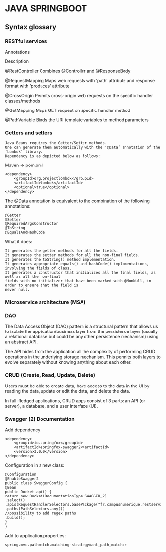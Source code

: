 # JAVA SPRINGBOOT

## Syntax glossary

### RESTful services

Annotations

Description

@RestController	Combines @Controller and @ResponseBody

@RequestMapping	Maps web requests with ‘path’ attribute and response format with ‘produces’ attribute

@CrossOrigin	Permits cross-origin web requests on the specific handler classes/methods

@GetMapping	Maps GET request on specific handler method

@PathVariable	Binds the URI template variables to method parameters



### Getters and setters

    Java Beans requires the Getter/Setter methods.
    One can generate them automatically with the ‘@Data’ annotation of the ‘Lombok’ library.
    Dependency is as depicted below as follows:

Maven -> pom.xml

	<dependency>
	    <groupId>org.projectlombok</groupId>
	    <artifactId>lombok</artifactId>
	    <optional>true</optional>
	</dependency>

The @Data annotation is equivalent to the combination of the following annotations:

    @Getter
    @Setter
    @RequiredArgsConstructor
    @ToString
    @EqualsAndHashCode

What it does: 

    It generates the getter methods for all the fields.
    It generates the setter methods for all the non-final fields.
    It generates the toString() method implementation.
    It generates appropriate equals() and hashCode() implementations, involving the fields of class.
    It generates a constructor that initializes all the final fields, as well as all the non-final 	
    fields with no initializer that have been marked with @NonNull, in order to ensure that the field is 
    never null.

### Microservice architecture (MSA)

### DAO

The Data Access Object (DAO) pattern is a structural pattern that allows us to isolate the application/business layer from the persistence layer (usually a relational database but could be any other persistence mechanism) using an abstract API.

The API hides from the application all the complexity of performing CRUD operations in the underlying storage mechanism. This permits both layers to evolve separately without knowing anything about each other.


### CRUD (Create, Read, Update, Delete)

Users must be able to create data, have access to the data in the UI by reading the data, update or edit the data, and delete the data.

In full-fledged applications, CRUD apps consist of 3 parts: an API (or server), a database, and a user interface (UI).


### Swagger (2) Documentation

Add dependency

    <dependency>
        <groupId>io.springfox</groupId>
        <artifactId>springfox-swagger2</artifactId>
        <version>3.0.0</version>
    </dependency>

Configuration in a new class: 

    @Configuration
    @EnableSwagger2
    public class SwaggerConfig {
    @Bean
    public Docket api() {
    return new Docket(DocumentationType.SWAGGER_2)
    .select()
    .apis(RequestHandlerSelectors.basePackage("fr.campusnumerique.restservice"))
    .paths(PathSelectors.any())
    //possibility to add regex paths 
    .build();
    }
    }

Add to application.properties: 

    spring.mvc.pathmatch.matching-strategy=ant_path_matcher






